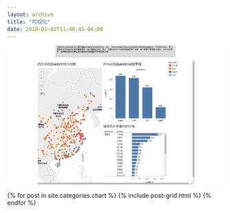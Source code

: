 ```yaml
---
layout: archive
title: "可视化"
date: 2018-01-02T11:40:45-04:00
---
```

<a href="https://public.tableau.com/views/_18388/2_1?:embed=y&:display_count=yes&publish=yes"><img src="/images/数据分析.png" alt="数据分析.png"/></a>
<div class="tiles">
{% for post in site.categories.chart %}
	{% include post-grid.html %}
{% endfor %}
</div><!-- /.tiles -->

